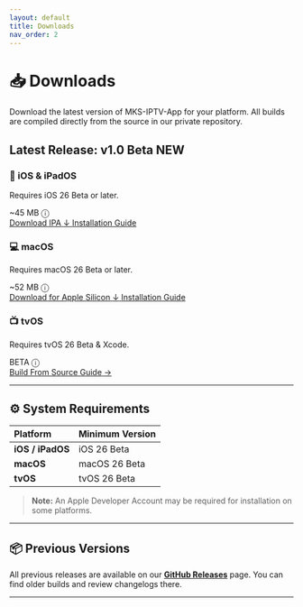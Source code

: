 ```yaml
---
layout: default
title: Downloads
nav_order: 2
---
```


# 📥 Downloads

Download the latest version of MKS-IPTV-App for your platform. All builds are compiled directly from the source in our private repository.

## Latest Release: v1.0 Beta <span class="badge badge-new">NEW</span>

<div class="download-grid">
  <div class="download-card">
    <h3><span role="img" aria-label="iOS & iPadOS">📱</span> iOS & iPadOS</h3>
    <p>Requires iOS 26 Beta or later.</p>
    <div class="download-info">
      <span class="file-size">~45 MB</span>
      <span class="tooltip" data-tooltip="Direct IPA download for sideloading">
        <span class="info-icon">ⓘ</span>
      </span>
    </div>
    <a href="https://github.com/MKS2508/MKS-IPTV-App/releases/download/v1.0.0-alpha/ios_pre_mks-multiplatform-iptv.ipa" class="btn btn-download">
      <span class="btn-text">Download IPA</span>
      <span class="btn-icon">↓</span>
    </a>
    <a href="installation.md#ios-installation-altstore-method" class="btn-secondary">Installation Guide</a>
  </div>
  <div class="download-card">
    <h3><span role="img" aria-label="macOS">💻</span> macOS</h3>
    <p>Requires macOS 26 Beta or later.</p>
    <div class="download-info">
      <span class="file-size">~52 MB</span>
      <span class="tooltip" data-tooltip="Optimized for M1/M2/M3 Macs">
        <span class="info-icon">ⓘ</span>
      </span>
    </div>
    <a href="https://github.com/MKS2508/MKS-IPTV-App/releases/download/v1.0.0-alpha/mac-os-arm64_pre_mks-multiplatform-iptv.app.zip" class="btn btn-download">
      <span class="btn-text">Download for Apple Silicon</span>
      <span class="btn-icon">↓</span>
    </a>
    <a href="installation.md#macos-installation" class="btn-secondary">Installation Guide</a>
  </div>
  <div class="download-card">
    <h3><span role="img" aria-label="tvOS">📺</span> tvOS</h3>
    <p>Requires tvOS 26 Beta & Xcode.</p>
    <div class="download-info">
      <span class="badge badge-beta">BETA</span>
      <span class="tooltip" data-tooltip="Source code compilation required">
        <span class="info-icon">ⓘ</span>
      </span>
    </div>
    <a href="installation.md#tvos-installation" class="btn btn-secondary">
      <span class="btn-text">Build From Source Guide</span>
      <span class="btn-icon">→</span>
    </a>
  </div>
</div>

---

## ⚙️ System Requirements

| Platform | Minimum Version |
|:---|:---|
| **iOS / iPadOS** | iOS 26 Beta |
| **macOS** | macOS 26 Beta |
| **tvOS** | tvOS 26 Beta |

> **Note:** An Apple Developer Account may be required for installation on some platforms.

---

## 📦 Previous Versions

All previous releases are available on our [**GitHub Releases**](https://github.com/MKS2508/MKS-IPTV-App/releases) page. You can find older builds and review changelogs there.

---


